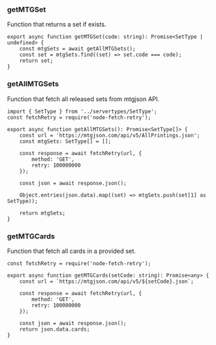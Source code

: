 ### getMTGSet
Function that returns a set if exists.
```tsx
export async function getMTGSet(code: string): Promise<SetType | undefined> {
    const mtgSets = await getAllMTGSets();
    const set = mtgSets.find((set) => set.code === code);
    return set;
}
```

### getAllMTGSets
Function that fetch all released sets from mtgjson API.
```tsx
import { SetType } from '../servertypes/SetType';
const fetchRetry = require('node-fetch-retry');

export async function getAllMTGSets(): Promise<SetType[]> {
    const url = 'https://mtgjson.com/api/v5/AllPrintings.json';
    const mtgSets: SetType[] = [];

    const response = await fetchRetry(url, {
        method: 'GET',
        retry: 100000000
    });

    const json = await response.json();

    Object.entries(json.data).map((set) => mtgSets.push(set[1] as SetType));

    return mtgSets;
}
```

### getMTGCards
Function that fetch all cards in a provided set.
```tsx
const fetchRetry = require('node-fetch-retry');

export async function getMTGCards(setCode: string): Promise<any> {
    const url = `https://mtgjson.com/api/v5/${setCode}.json`;

    const response = await fetchRetry(url, {
        method: 'GET',
        retry: 100000000
    });

    const json = await response.json();
    return json.data.cards;
}
```